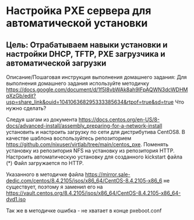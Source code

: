 # Настройка PXE сервера для автоматической установки

## Цель: Отрабатываем навыки установки и настройки DHCP, TFTP, PXE загрузчика и автоматической загрузки

Описание/Пошаговая инструкция выполнения домашнего задания:
Для выполнения домашнего задания используйте методичку
https://docs.google.com/document/d/1f5I8vbWAk8ah9IFpAQWN3dcWDHMqXzGb/edit?usp=share_link&ouid=104106368295333385634&rtpof=true&sd=true
Что нужно сделать?

Следуя шагам из документа https://docs.centos.org/en-US/8-docs/advanced-install/assembly_preparing-for-a-network-install установить и настроить загрузку по сети для дистрибутива CentOS8.
В качестве шаблона воспользуйтесь репозиторием https://github.com/nixuser/virtlab/tree/main/centos_pxe.
Поменять установку из репозитория NFS на установку из репозитория HTTP.
Настроить автоматическую установку для созданного kickstart файла (*) Файл загружается по HTTP.

Указанного в методичке файла https://mirror.sale-dedic.com/centos/8.4.2105/isos/x86_64/CentOS-8.4.2105-x86_6 не существует, поэтому я заменил его на  
https://vault.centos.org/8.4.2105/isos/x86_64/CentOS-8.4.2105-x86_64-dvd1.iso

Так же в методичке ошибка - не хватает </Directory> в конце pxeboot.conf